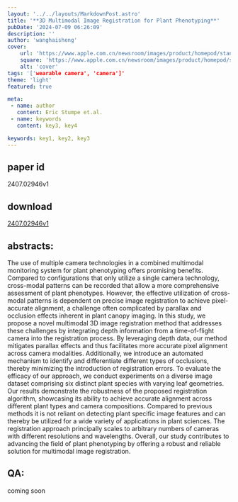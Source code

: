 ```yaml
---
layout: '../../layouts/MarkdownPost.astro'
title: '**3D Multimodal Image Registration for Plant Phenotyping**'
pubDate: '2024-07-09 06:26:09'
description: ''
author: 'wanghaisheng'
cover:
    url: 'https://www.apple.com.cn/newsroom/images/product/homepod/standard/Apple-HomePod-hero-230118_big.jpg.large_2x.jpg'
    square: 'https://www.apple.com.cn/newsroom/images/product/homepod/standard/Apple-HomePod-hero-230118_big.jpg.large_2x.jpg'
    alt: 'cover'
tags: '['wearable camera', 'camera']' 
theme: 'light'
featured: true

meta:
 - name: author
   content: Eric Stumpe et.al.
 - name: keywords
   content: key3, key4

keywords: key1, key2, key3
---
```


## paper id
2407.02946v1
## download
[2407.02946v1](http://arxiv.org/abs/2407.02946v1)
## abstracts:
The use of multiple camera technologies in a combined multimodal monitoring system for plant phenotyping offers promising benefits. Compared to configurations that only utilize a single camera technology, cross-modal patterns can be recorded that allow a more comprehensive assessment of plant phenotypes. However, the effective utilization of cross-modal patterns is dependent on precise image registration to achieve pixel-accurate alignment, a challenge often complicated by parallax and occlusion effects inherent in plant canopy imaging.   In this study, we propose a novel multimodal 3D image registration method that addresses these challenges by integrating depth information from a time-of-flight camera into the registration process. By leveraging depth data, our method mitigates parallax effects and thus facilitates more accurate pixel alignment across camera modalities. Additionally, we introduce an automated mechanism to identify and differentiate different types of occlusions, thereby minimizing the introduction of registration errors.   To evaluate the efficacy of our approach, we conduct experiments on a diverse image dataset comprising six distinct plant species with varying leaf geometries. Our results demonstrate the robustness of the proposed registration algorithm, showcasing its ability to achieve accurate alignment across different plant types and camera compositions. Compared to previous methods it is not reliant on detecting plant specific image features and can thereby be utilized for a wide variety of applications in plant sciences. The registration approach principally scales to arbitrary numbers of cameras with different resolutions and wavelengths. Overall, our study contributes to advancing the field of plant phenotyping by offering a robust and reliable solution for multimodal image registration.
## QA:
coming soon
